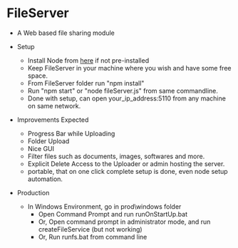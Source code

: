 # FileServer

* A Web based file sharing module

* Setup
	* Install Node from [here](https://nodejs.org/en/download/) if not pre-installed
	* Keep FileServer in your machine where you wish and have some free space.
	* From FileServer folder run "npm install"
	* Run "npm start" or "node fileServer.js" from same commandline.
	* Done with setup, can open your_ip_address:5110 from any machine on same network.

* Improvements Expected
	* Progress Bar while Uploading
	* Folder Upload
	* Nice GUI
	* Filter files such as documents, images, softwares and more.
	* Explicit Delete Access to the Uploader or admin hosting the server.
	* portable, that on one click complete setup is done, even node setup automation. 

* Production
	* In Windows Environment, go in prod\windows folder
		* Open Command Prompt and run runOnStartUp.bat
		* Or, Open command prompt in administrator mode, and run createFileService (but not working)
		* Or, Run runfs.bat from command line